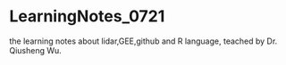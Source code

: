 # LearningNotes_0721
the learning notes about lidar,GEE,github and R language, teached by Dr. Qiusheng Wu.
